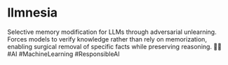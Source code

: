 # llmnesia
Selective memory modification for LLMs through adversarial unlearning. Forces models to verify knowledge rather than rely on memorization, enabling surgical removal of specific facts while preserving reasoning. 🧠💭 #AI #MachineLearning #ResponsibleAI

